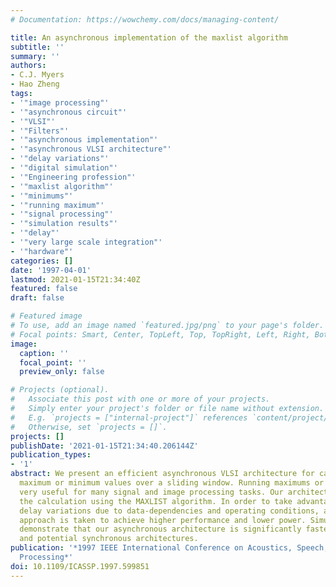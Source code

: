```yaml
---
# Documentation: https://wowchemy.com/docs/managing-content/

title: An asynchronous implementation of the maxlist algorithm
subtitle: ''
summary: ''
authors:
- C.J. Myers
- Hao Zheng
tags:
- '"image processing"'
- '"asynchronous circuit"'
- '"VLSI"'
- '"Filters"'
- '"asynchronous implementation"'
- '"asynchronous VLSI architecture"'
- '"delay variations"'
- '"digital simulation"'
- '"Engineering profession"'
- '"maxlist algorithm"'
- '"minimums"'
- '"running maximum"'
- '"signal processing"'
- '"simulation results"'
- '"delay"'
- '"very large scale integration"'
- '"hardware"'
categories: []
date: '1997-04-01'
lastmod: 2021-01-15T21:34:40Z
featured: false
draft: false

# Featured image
# To use, add an image named `featured.jpg/png` to your page's folder.
# Focal points: Smart, Center, TopLeft, Top, TopRight, Left, Right, BottomLeft, Bottom, BottomRight.
image:
  caption: ''
  focal_point: ''
  preview_only: false

# Projects (optional).
#   Associate this post with one or more of your projects.
#   Simply enter your project's folder or file name without extension.
#   E.g. `projects = ["internal-project"]` references `content/project/deep-learning/index.md`.
#   Otherwise, set `projects = []`.
projects: []
publishDate: '2021-01-15T21:34:40.206144Z'
publication_types:
- '1'
abstract: We present an efficient asynchronous VLSI architecture for calculating running
  maximum or minimum values over a sliding window. Running maximums or minimums are
  very useful for many signal and image processing tasks. Our architecture performs
  the calculation using the MAXLIST algorithm. In order to take advantage of the wide
  delay variations due to data-dependencies and operating conditions, an asynchronous
  approach is taken to achieve higher performance and lower power. Simulation results
  demonstrate that our asynchronous architecture is significantly faster than existing
  and potential synchronous architectures.
publication: '*1997 IEEE International Conference on Acoustics, Speech, and Signal
  Processing*'
doi: 10.1109/ICASSP.1997.599851
---
```

